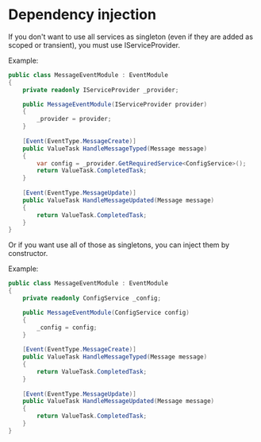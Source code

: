 # Dependency injection

If you don't want to use all services as singleton (even if they are added as scoped or transient), you must use IServiceProvider. 

Example: 
```csharp
public class MessageEventModule : EventModule
{
    private readonly IServiceProvider _provider;

    public MessageEventModule(IServiceProvider provider)
    {
        _provider = provider;
    }
    
    [Event(EventType.MessageCreate)]
    public ValueTask HandleMessageTyped(Message message)
    {
        var config = _provider.GetRequiredService<ConfigService>();
        return ValueTask.CompletedTask;
    }
    
    [Event(EventType.MessageUpdate)]
    public ValueTask HandleMessageUpdated(Message message)
    {
        return ValueTask.CompletedTask;
    }
}
```

Or if you want use all of those as singletons, you can inject them by constructor.

Example: 
```csharp
public class MessageEventModule : EventModule
{
    private readonly ConfigService _config;

    public MessageEventModule(ConfigService config)
    {
        _config = config;
    }
    
    [Event(EventType.MessageCreate)]
    public ValueTask HandleMessageTyped(Message message)
    {
        return ValueTask.CompletedTask;
    }
    
    [Event(EventType.MessageUpdate)]
    public ValueTask HandleMessageUpdated(Message message)
    {
        return ValueTask.CompletedTask;
    }
}
```
